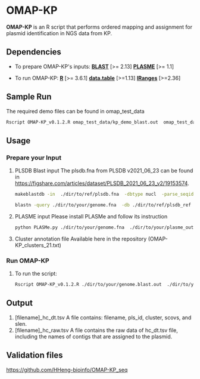 # OMAP-KP
**OMAP-KP** is an R script that performs ordered mapping and assignment for plasmid identification in NGS data from KP.  
## Dependencies
+ To prepare OMAP-KP's inputs:
  [**BLAST**](https://blast.ncbi.nlm.nih.gov/doc/blast-help/downloadblastdata.html) [>= 2.13]
  [**PLASME**](https://github.com/HubertTang/PLASMe) [>= 1.1]

+ To run OMAP-KP:
  [**R**](https://www.r-project.org/) [>= 3.6.1]
  [**data.table**](https://cran.r-project.org/web/packages/data.table/index.html) [>=1.13]
  [**IRanges**](https://bioconductor.org/packages/release/bioc/html/IRanges.html) [>=2.36]    

## Sample Run 
The required demo files can be found in omap_test_data
```bash
Rscript OMAP-KP_v0.1.2.R omap_test_data/kp_demo_blast.out  omap_test_data/  omap_test_data/plasme_out_report.csv OMAP-KP_clusters_21.txt 
```

## Usage 
### Prepare your Input
1. PLSDB Blast input
    The plsdb.fna from PLSDB v2021_06_23 can be found in https://figshare.com/articles/dataset/PLSDB_2021_06_23_v2/19153574.
    ```bash
    makeblastdb -in  ./dir/to/ref/plsdb.fna  -dbtype nucl  -parse_seqids -out ./dir/to/ref/plsdb_ref
    ```
    ```bash
    blastn -query ./dir/to/your/genome.fna  -db ./dir/to/ref/plsdb_ref  -evalue 1e-10  -num_threads 4 -outfmt '6 qseqid sseqid pident length mismatch gapopen qstart qend sstart send evalue bitscore qcovs qcovhsp slen qlen' -dust no -soft_masking false  > ./dir/to/your/genome.blast.out
    ```
2. PLASME input
   Please install PLASMe and follow its instruction
    ```bash
    python PLASMe.py ./dir/to/your/genome.fna  ./dir/to/your/plasme_out 
    ```
4. Cluster annotation file
   Available here in the repository (OMAP-KP_clusters_21.txt)
### Run OMAP-KP
1. To run the script:
    ```bash
    Rscript OMAP-KP_v0.1.2.R ./dir/to/your/genome.blast.out  ./dir/to/your/output.dir/ ./dir/to/your/plasme_out_report.csv  OMAP-KP_clusters_21.txt 
    ```

## Output
1. [filename]_hc_dt.tsv
    A file contains: filename, pls_id, cluster, scovs, and slen.
2. [filename]_hc_raw.tsv
    A file contains the raw data of hc_dt.tsv file, including the names of contigs that are assigned to the plasmid.

## Validation files
https://github.com/HHeng-bioinfo/OMAP-KP_seq
